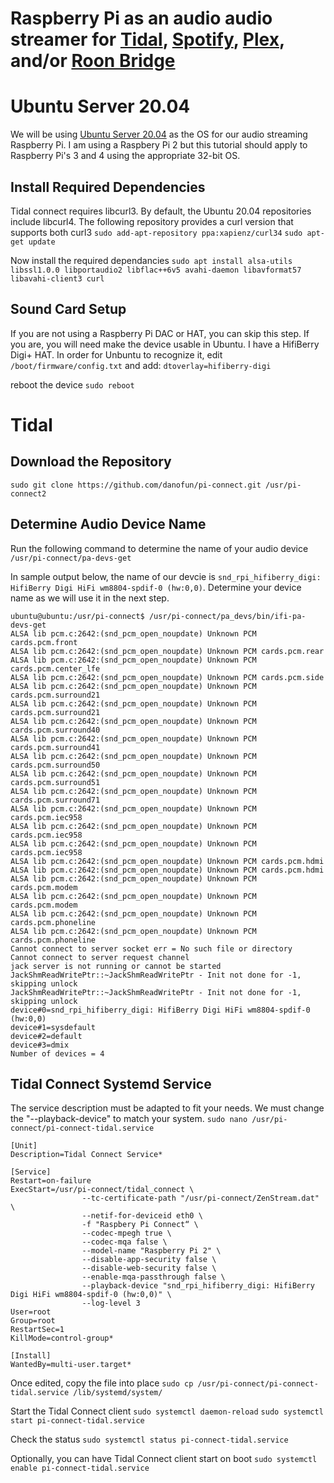 # Raspberry Pi as an audio audio streamer for [Tidal](https://github.com/ppy2/ifi-tidal-release), [Spotify](https://github.com/dtcooper/raspotify), [Plex](https://forums.plex.tv/t/plexamp-for-raspberry-pi-release-notes/368282), and/or [Roon Bridge](https://help.roonlabs.com/portal/en/kb/articles/linux-install#Downloads)



# Ubuntu Server 20.04

We will be using [Ubuntu Server 20.04](https://ubuntu.com/download/raspberry-pi) as the OS for our audio streaming Raspberry Pi. I am using a Raspbery Pi 2 but this tutorial should apply to Raspberry Pi's 3 and 4 using the appropriate 32-bit OS.


## Install Required Dependencies

Tidal connect requires libcurl3. By default, the Ubuntu 20.04 repositories include libcurl4. The following repository provides a curl version that supports both curl3 `sudo add-apt-repository ppa:xapienz/curl34`
`sudo apt-get update`

Now install the required dependancies
`sudo apt install alsa-utils libssl1.0.0 libportaudio2 libflac++6v5 avahi-daemon libavformat57 libavahi-client3 curl`


## Sound Card Setup

If you are not using a Raspberry Pi DAC or HAT, you can skip this step. If you are, you will need make the device usable in Ubuntu.
I have a HifiBerry Digi+ HAT. In order for Unbuntu to recognize it, edit `/boot/firmware/config.txt` and add:
`dtoverlay=hifiberry-digi`

reboot the device
`sudo reboot`



# Tidal

## Download the Repository

`sudo git clone https://github.com/danofun/pi-connect.git /usr/pi-connect2`


## Determine Audio Device Name
Run the following command to determine the name of your audio device
`/usr/pi-connect/pa-devs-get`

In sample output below, the name of our devcie is `snd_rpi_hifiberry_digi: HifiBerry Digi HiFi wm8804-spdif-0 (hw:0,0)`. Determine your device name as we will use it in the next step.

```
ubuntu@ubuntu:/usr/pi-connect$ /usr/pi-connect/pa_devs/bin/ifi-pa-devs-get
ALSA lib pcm.c:2642:(snd_pcm_open_noupdate) Unknown PCM cards.pcm.front
ALSA lib pcm.c:2642:(snd_pcm_open_noupdate) Unknown PCM cards.pcm.rear
ALSA lib pcm.c:2642:(snd_pcm_open_noupdate) Unknown PCM cards.pcm.center_lfe
ALSA lib pcm.c:2642:(snd_pcm_open_noupdate) Unknown PCM cards.pcm.side
ALSA lib pcm.c:2642:(snd_pcm_open_noupdate) Unknown PCM cards.pcm.surround21
ALSA lib pcm.c:2642:(snd_pcm_open_noupdate) Unknown PCM cards.pcm.surround21
ALSA lib pcm.c:2642:(snd_pcm_open_noupdate) Unknown PCM cards.pcm.surround40
ALSA lib pcm.c:2642:(snd_pcm_open_noupdate) Unknown PCM cards.pcm.surround41
ALSA lib pcm.c:2642:(snd_pcm_open_noupdate) Unknown PCM cards.pcm.surround50
ALSA lib pcm.c:2642:(snd_pcm_open_noupdate) Unknown PCM cards.pcm.surround51
ALSA lib pcm.c:2642:(snd_pcm_open_noupdate) Unknown PCM cards.pcm.surround71
ALSA lib pcm.c:2642:(snd_pcm_open_noupdate) Unknown PCM cards.pcm.iec958
ALSA lib pcm.c:2642:(snd_pcm_open_noupdate) Unknown PCM cards.pcm.iec958
ALSA lib pcm.c:2642:(snd_pcm_open_noupdate) Unknown PCM cards.pcm.iec958
ALSA lib pcm.c:2642:(snd_pcm_open_noupdate) Unknown PCM cards.pcm.hdmi
ALSA lib pcm.c:2642:(snd_pcm_open_noupdate) Unknown PCM cards.pcm.hdmi
ALSA lib pcm.c:2642:(snd_pcm_open_noupdate) Unknown PCM cards.pcm.modem
ALSA lib pcm.c:2642:(snd_pcm_open_noupdate) Unknown PCM cards.pcm.modem
ALSA lib pcm.c:2642:(snd_pcm_open_noupdate) Unknown PCM cards.pcm.phoneline
ALSA lib pcm.c:2642:(snd_pcm_open_noupdate) Unknown PCM cards.pcm.phoneline
Cannot connect to server socket err = No such file or directory
Cannot connect to server request channel
jack server is not running or cannot be started
JackShmReadWritePtr::~JackShmReadWritePtr - Init not done for -1, skipping unlock
JackShmReadWritePtr::~JackShmReadWritePtr - Init not done for -1, skipping unlock
device#0=snd_rpi_hifiberry_digi: HifiBerry Digi HiFi wm8804-spdif-0 (hw:0,0)
device#1=sysdefault
device#2=default
device#3=dmix
Number of devices = 4
```


## Tidal Connect Systemd Service
The service description must be adapted to fit your needs. We must change the "--playback-device" to match your system. 
`sudo nano /usr/pi-connect/pi-connect-tidal.service`

```
[Unit]
Description=Tidal Connect Service*

[Service]
Restart=on-failure
ExecStart=/usr/pi-connect/tidal_connect \
                --tc-certificate-path "/usr/pi-connect/ZenStream.dat" \
                --netif-for-deviceid eth0 \
                -f "Raspbery Pi Connect“ \
                --codec-mpegh true \
                --codec-mqa false \
                --model-name "Raspberry Pi 2" \
                --disable-app-security false \
                --disable-web-security false \
                --enable-mqa-passthrough false \
                --playback-device "snd_rpi_hifiberry_digi: HifiBerry Digi HiFi wm8804-spdif-0 (hw:0,0)" \
                --log-level 3
User=root
Group=root
RestartSec=1
KillMode=control-group*

[Install]
WantedBy=multi-user.target*
```


Once edited, copy the file into place
`sudo cp /usr/pi-connect/pi-connect-tidal.service /lib/systemd/system/`

Start the Tidal Connect client 
`sudo systemctl daemon-reload`
`sudo systemctl start pi-connect-tidal.service`
    
Check the status
`sudo systemctl status pi-connect-tidal.service`

Optionally, you can have Tidal Connect client start on boot
`sudo systemctl enable pi-connect-tidal.service`